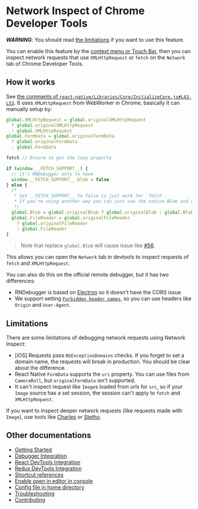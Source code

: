 # Network Inspect of Chrome Developer Tools

**_WARNING_**: You should read [the limitations](#limitations) if you want to use this feature.

You can enable this feature by the [context menu or Touch Bar](shortcut-references.md), then you can inspect network requests that use `XMLHttpRequest` or `fetch` on the `Network` tab of Chrome Developer Tools.

## How it works

See [the comments of `react-native/Libraries/Core/InitializeCore.js#L43-L53`](https://github.com/facebook/react-native/blob/0.45-stable/Libraries/Core/InitializeCore.js#L43-L53). It uses `XMLHttpRequest` from WebWorker in Chrome, basically it can manually setup by:

```js
global.XMLHttpRequest = global.originalXMLHttpRequest
  ? global.originalXMLHttpRequest
  : global.XMLHttpRequest
global.FormData = global.originalFormData
  ? global.originalFormData
  : global.FormData

fetch // Ensure to get the lazy property

if (window.__FETCH_SUPPORT__) {
  // it's RNDebugger only to have
  window.__FETCH_SUPPORT__.blob = false
} else {
  /*
   * Set __FETCH_SUPPORT__ to false is just work for `fetch`.
   * If you're using another way you can just use the native Blob and remove the `else` statement
   */
  global.Blob = global.originalBlob ? global.originalBlob : global.Blob
  global.FileReader = global.originalFileReader
    ? global.originalFileReader
    : global.FileReader
}
```

> Note that replace `global.Blob` will cause issue like [#56](https://github.com/jhen0409/react-native-debugger/issues/56).

This allows you can open the `Network` tab in devtools to inspect requests of `fetch` and `XMLHttpRequest`.

You can also do this on the official remote debugger, but it has two differences:

- RNDebugger is based on [Electron](https://github.com/electron/electron) so it doesn't have the CORS issue
- We support setting [`Forbidden header names`](https://developer.mozilla.org/en-US/docs/Glossary/Forbidden_header_name), so you can use headers like `Origin` and `User-Agent`.

## Limitations

There are some limitations of debugging network requests using Network Inspect:

- [iOS] Requests pass `NSExceptionDomains` checks. If you forget to set a domain name, the requests will break in production. You should be clear about the difference.
- React Native `FormData` supports the `uri` property. You can use files from `CameraRoll`, but `originalFormData` isn't supported.
- It can't inspect request like `Image`s loaded from urls for `src`, so if your `Image` source has a set session, the session can't apply to `fetch` and `XMLHttpRequest`.

If you want to inspect deeper network requests (like requests made with `Image`), use tools like [Charles](https://www.charlesproxy.com) or [Stetho](https://facebook.github.io/stetho).

## Other documentations

- [Getting Started](getting-started.md)
- [Debugger Integration](debugger-integration.md)
- [React DevTools Integration](react-devtools-integration.md)
- [Redux DevTools Integration](redux-devtools-integration.md)
- [Shortcut references](shortcut-references.md)
- [Enable open in editor in console](enable-open-in-editor-in-console.md)
- [Config file in home directory](config-file-in-home-directory.md)
- [Troubleshooting](troubleshooting.md)
- [Contributing](contributing.md)
